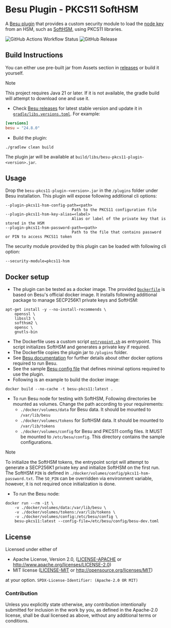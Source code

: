 # Besu Plugin - PKCS11 SoftHSM

A [Besu plugin][1] that provides a custom security module to load the [node key][2] from an HSM, such as [SoftHSM][3], 
using PKCS11 libraries.

[1]: <https://besu.hyperledger.org/private-networks/reference/plugin-api-interfaces>
[2]: <https://besu.hyperledger.org/public-networks/concepts/node-keys>
[3]: <https://www.opendnssec.org/softhsm/>

![GitHub Actions Workflow Status](https://github.com/usmansaleem/besu-pkcs11-plugin/actions/workflows/ci.yml/badge.svg?branch=main)
![GitHub Release](https://img.shields.io/github/v/release/usmansaleem/besu-pkcs11-plugin?include_prereleases)

## Build Instructions
You can either use pre-built jar from Assets section in [releases](https://github.com/usmansaleem/besu-pkcs11-plugin/releases) 
or build it yourself.

> [!NOTE] 
> This project requires Java 21 or later. If it is not available, the gradle build will attempt to download one and use it.

- Check [Besu releases](https://github.com/hyperledger/besu/releases) for latest stable version and update it in 
[`gradle/libs.versions.toml`](gradle/libs.versions.toml). For example:

```toml
[versions]
besu = "24.8.0"
```

- Build the plugin:

```shell
./gradlew clean build
```

The plugin jar will be available at `build/libs/besu-pkcs11-plugin-<version>.jar`.

## Usage

Drop the `besu-pkcs11-plugin-<version>.jar` in the `/plugins` folder under Besu installation. This plugin will expose 
following additional cli options:
```shell
--plugin-pkcs11-hsm-config-path=<path>
                             Path to the PKCS11 configuration file
--plugin-pkcs11-hsm-key-alias=<label>
                             Alias or label of the private key that is stored in the HSM
--plugin-pkcs11-hsm-password-path=<path>
                             Path to the file that contains password or PIN to access PKCS11 token
```
The security module provided by this plugin can be loaded with following cli option:
```shell
--security-module=pkcs11-hsm
```


## Docker setup 
- The plugin can be tested as a docker image. The provided [`Dockerfile`](./Dockerfile) is based on Besu's official docker image.
It installs following additional package to manage SECP256K1 private keys and SoftHSM:

```
apt-get install -y --no-install-recommends \
    openssl \
    libssl3 \
    softhsm2 \
    opensc \
    gnutls-bin
```
- The Dockerfile uses a custom script [`entrypoint.sh`](./docker/scripts/entrypoint.sh) as entrypoint. This script 
initializes SoftHSM and generates a private key if required.
- The Dockerfile copies the plugin jar to `/plugins` folder.
- See [Besu documentation](https://besu.hyperledger.org/public-networks/get-started/install/run-docker-image) for 
further details about other docker options required to run Besu.
- See the sample [Besu config file](./docker/volumes/config) that defines minimal options required to use the plugin.
- Following is an example to build the docker image:
```shell
docker build --no-cache -t besu-pkcs11:latest .
```
- To run Besu node for testing with SoftHSM, Following directories be mounted as volumes. 
Change the path according to your requirements:
    - `./docker/volumes/data` for Besu data. It should be mounted to `/var/lib/besu`
    - `./docker/volumes/tokens` for SoftHSM data. It should be mounted to `/var/lib/tokens`
    - `./docker/volumes/config` for Besu and PKCS11 config files. It MUST be mounted to `/etc/besu/config`. This directory contains the sample configurations.

> [!NOTE]
> To initialize the SoftHSM tokens, the entrypoint script will attempt to generate a SECP256K1 private key and 
> initialize SoftHSM on the first run. The SoftHSM `PIN` is defined in `./docker/volumes/config/pkcs11-hsm-password.txt`.
> The `SO_PIN` can be overridden via environment variable, however, it is not required once initialization is done.

- To run the Besu node:
```shell
docker run --rm -it \
    -v ./docker/volumes/data:/var/lib/besu \
    -v ./docker/volumes/tokens:/var/lib/tokens \
    -v ./docker/volumes/config:/etc/besu/config \
    besu-pkcs11:latest --config-file=/etc/besu/config/besu-dev.toml
```

## License

Licensed under either of

* Apache License, Version 2.0, ([LICENSE-APACHE](LICENSE-APACHE-2.0) or <http://www.apache.org/licenses/LICENSE-2.0>)
* MIT license ([LICENSE-MIT](LICENSE-MIT) or <http://opensource.org/licenses/MIT>)

at your option.
`SPDX-License-Identifier: (Apache-2.0 OR MIT)`

### Contribution

Unless you explicitly state otherwise, any contribution intentionally submitted for inclusion in the work by you, as 
defined in the Apache-2.0 license, shall be dual licensed as above, without any additional terms or conditions.